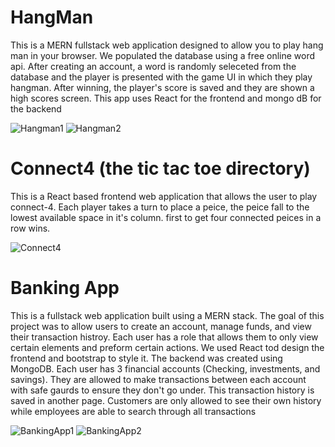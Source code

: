# HangMan
This is a MERN fullstack web application designed to allow you to play hang man in your browser. We populated the database using a free online word api. After creating an account, a word is randomly seleceted from the database and the player is presented with the game UI in which they play hangman. After winning, the player's score is saved and they are shown a high scores screen. This app uses React for the frontend and mongo dB for the backend

![Hangman1](https://github.com/user-attachments/assets/151cba67-ce54-4461-acc4-df6a07112acf)
![Hangman2](https://github.com/user-attachments/assets/ff9f4148-5273-4bc7-b336-851770aa2d9d)

# Connect4 (the tic tac toe directory)
This is a React based frontend web application that allows the user to play connect-4. Each player takes a turn to place a peice, the peice fall to the lowest available space in it's column. first to get four connected peices in a row wins.

![Connect4](https://github.com/user-attachments/assets/e3059709-d2a0-4fc9-a41e-82d9a83df113)

# Banking App
This is a fullstack web application built using a MERN stack. The goal of this project was to allow users to create an account, manage funds, and view their transaction histroy. Each user has a role that allows them to only view certain elements and preform certain actions. We used React tod design the frontend and bootstrap to style it. The backend was created using MongoDB. Each user has 3 financial accounts (Checking, investments, and savings). They are allowed to make transactions between each account with safe gaurds to ensure they don't go under. This transaction history is saved in another page. Customers are only allowed to see their own history while employees are able to search through all transactions

![BankingApp1](https://github.com/user-attachments/assets/f3e8ba32-d864-44a5-b231-a50fb7b9707c)
![BankingApp2](https://github.com/user-attachments/assets/36c2b4e8-2072-4ff7-9b5e-393ea569f454)
